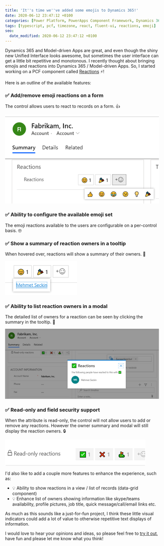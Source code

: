 ```yaml
---
title: 'It''s time we''ve added some emojis to Dynamics 365!'
date: 2020-06-12 23:47:12 +0100
categories: [Power Platform, PowerApps Component Framework, Dynamics 365]
tags: [typescript, pcf, timezone, react, fluent-ui, reactions, emoji]
seo:
  date_modified: 2020-06-12 23:47:12 +0100
---
```


Dynamics 365 and Model-driven Apps are great, and even though the shiny new Unified Interface looks awesome, but sometimes the user interface can get a little bit repetitive and monotonous. I recently thought about bringing emojis and reactions into Dynamics 365 / Model-driven Apps. So, I started working on a PCF component called [Reactions](https://github.com/mehmetseckin/Reactions) ⚡!

Here is an outline of the available features:

### ✅ Add/remove emoji reactions on a form

The control allows users to react to records on a form. 👍

![Reactions on form](assets/img/posts/reactions-on-form.png)

### ✅ Ability to configure the available emoji set

The emoji reactions available to the users are configurable on a per-control basis. 🤓

### ✅ Show a summary of reaction owners in a tooltip

When hovered over, reactions will show a summary of their owners. 🚁

![Owner Summary](assets/img/posts/owner-summary.png)

### ✅ Ability to list reaction owners in a modal

The detailed list of owners for a reaction can be seen by clicking the summary in the tooltip. 📃

![Owner List](assets/img/posts/owners-modal.png)

### ✅ Read-only and field security support

When the attribute is read-only, the control will not allow users to add or remove any reactions. However the owner summary and modal will still display the reaction owners. 🔒

![Read-only support](assets/img/posts/read-only-support.png)

I'd also like to add a couple more features to enhance the experience, such as:

- 💡 Ability to show reactions in a view / list of records (data-grid component)
- 💡 Enhance list of owners showing information like skype/teams availability, profile pictures, job title, quick message/call/email links etc.

As much as this sounds like a just-for-fun project, I think these little visual indicators could add a lot of value to otherwise repetitive text displays of information.

I would love to hear your opinions and ideas, so please feel free to [try it out](https://github.com/mehmetseckin/Reactions/releases/latest), have fun and please let me know what you think!